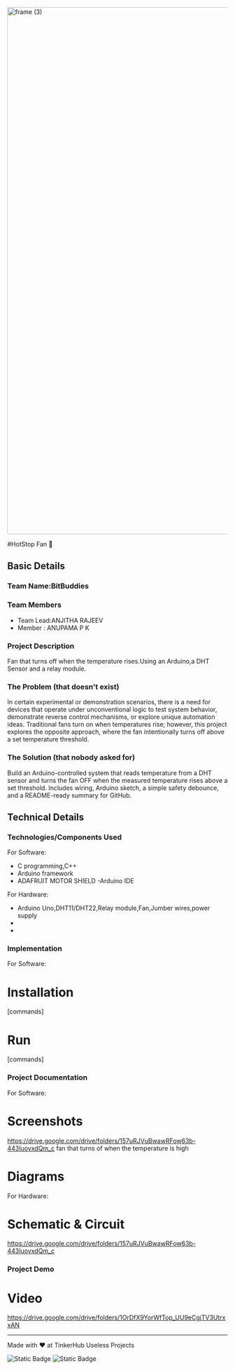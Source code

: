 <img width="3188" height="1202" alt="frame (3)" src="https://github.com/user-attachments/assets/517ad8e9-ad22-457d-9538-a9e62d137cd7" />


#HotStop Fan 🎯


## Basic Details
### Team Name:BitBuddies


### Team Members
- Team Lead:ANJITHA RAJEEV
- Member : ANUPAMA P K

### Project Description
Fan that turns off when the temperature rises.Using an Arduino,a DHT Sensor and a relay module.

### The Problem (that doesn't exist)
In certain experimental or demonstration scenarios, there is a need for devices that operate under unconventional logic to test system behavior, demonstrate reverse control mechanisms, or explore unique automation ideas. Traditional fans turn on when temperatures rise; however, this project explores the opposite approach, where the fan intentionally turns off above a set temperature threshold.
### The Solution (that nobody asked for)
Build an Arduino-controlled system that reads temperature from a DHT sensor and turns the fan OFF when the measured temperature rises above a set threshold. Includes wiring, Arduino sketch, a simple safety debounce, and a README-ready summary for GitHub.
## Technical Details
### Technologies/Components Used
For Software:
- C programming,C++
- Arduino framework
- ADAFRUIT MOTOR SHIELD
-Arduino IDE

For Hardware:
- Arduino Uno,DHT11/DHT22,Relay module,Fan,Jumber wires,power supply
- 
- 
### Implementation
For Software:
# Installation
[commands]

# Run
[commands]

### Project Documentation
For Software:

# Screenshots 
https://drive.google.com/drive/folders/157uRJVuBwawRFow63b-443IuovxdQm_c
fan that turns of when the temperature is high

# Diagrams

For Hardware:

# Schematic & Circuit
https://drive.google.com/drive/folders/157uRJVuBwawRFow63b-443IuovxdQm_c

### Project Demo
# Video
https://drive.google.com/drive/folders/1OrDfX9YorWfTop_UU9eCgjTV3UtrxxAN




---
Made with ❤️ at TinkerHub Useless Projects 

![Static Badge](https://img.shields.io/badge/TinkerHub-24?color=%23000000&link=https%3A%2F%2Fwww.tinkerhub.org%2F)
![Static Badge](https://img.shields.io/badge/UselessProjects--25-25?link=https%3A%2F%2Fwww.tinkerhub.org%2Fevents%2FQ2Q1TQKX6Q%2FUseless%2520Projects)


